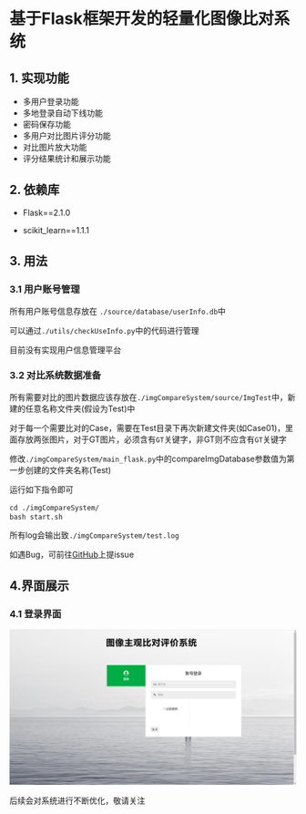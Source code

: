 # 基于Flask框架开发的轻量化图像比对系统

## 1. 实现功能
- 多用户登录功能
- 多地登录自动下线功能
- 密码保存功能
- 多用户对比图片评分功能
- 对比图片放大功能
- 评分结果统计和展示功能

## 2. 依赖库

- Flask==2.1.0

- scikit_learn==1.1.1

## 3. 用法

### 3.1 用户账号管理

所有用户账号信息存放在 ```./source/database/userInfo.db```中

可以通过```./utils/checkUseInfo.py```中的代码进行管理

目前没有实现用户信息管理平台

### 3.2 对比系统数据准备

所有需要对比的图片数据应该存放在```./imgCompareSystem/source/ImgTest```中，新建的任意名称文件夹(假设为Test)中

对于每一个需要比对的Case，需要在Test目录下再次新建文件夹(如Case01)，里面存放两张图片，对于GT图片，必须含有```GT```关键字，非GT则不应含有```GT```关键字

修改```./imgCompareSystem/main_flask.py```中的compareImgDatabase参数值为第一步创建的文件夹名称(Test)

运行如下指令即可

```
cd ./imgCompareSystem/
bash start.sh
```

所有log会输出致```./imgCompareSystem/test.log```

如遇Bug，可前往[GitHub](https://github.com/chencn2020/imgCompare/issues)上提issue

## 4.界面展示

### 4.1 登录界面
![登陆界面](./img/login.png)




后续会对系统进行不断优化，敬请关注